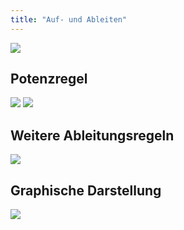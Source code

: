 ```yaml
---
title: "Auf- und Ableiten"
---
```


![](../../assets/images/2022-06-20-22-25-25.png)

## Potenzregel

![](../../assets/images/2022-06-20-22-26-00.png)
![](../../assets/images/2022-06-20-22-26-48.png)

## Weitere Ableitungsregeln

![](../../assets/images/2022-06-20-23-56-09.png)

## Graphische Darstellung

![](../../assets/images/2022-06-21-00-05-32.png)